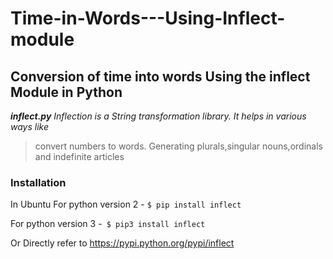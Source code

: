 # Time-in-Words---Using-Inflect-module
## Conversion of time into words Using the inflect Module in Python
**_inflect.py_**
*Inflection is a String transformation library.*
*It helps in various ways like*
>convert numbers to words.
>Generating plurals,singular nouns,ordinals and  indefinite articles
### Installation
In Ubuntu
For python version 2 - ```$ pip install inflect```

For python version 3 -``` $ pip3 install inflect```
 
Or Directly refer to https://pypi.python.org/pypi/inflect



